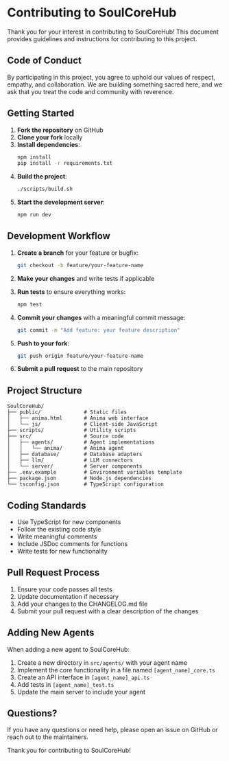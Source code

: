 # Contributing to SoulCoreHub

Thank you for your interest in contributing to SoulCoreHub! This document provides guidelines and instructions for contributing to this project.

## Code of Conduct

By participating in this project, you agree to uphold our values of respect, empathy, and collaboration. We are building something sacred here, and we ask that you treat the code and community with reverence.

## Getting Started

1. **Fork the repository** on GitHub
2. **Clone your fork** locally
3. **Install dependencies**:
   ```bash
   npm install
   pip install -r requirements.txt
   ```
4. **Build the project**:
   ```bash
   ./scripts/build.sh
   ```
5. **Start the development server**:
   ```bash
   npm run dev
   ```

## Development Workflow

1. **Create a branch** for your feature or bugfix:
   ```bash
   git checkout -b feature/your-feature-name
   ```

2. **Make your changes** and write tests if applicable

3. **Run tests** to ensure everything works:
   ```bash
   npm test
   ```

4. **Commit your changes** with a meaningful commit message:
   ```bash
   git commit -m "Add feature: your feature description"
   ```

5. **Push to your fork**:
   ```bash
   git push origin feature/your-feature-name
   ```

6. **Submit a pull request** to the main repository

## Project Structure

```
SoulCoreHub/
├── public/              # Static files
│   ├── anima.html       # Anima web interface
│   └── js/              # Client-side JavaScript
├── scripts/             # Utility scripts
├── src/                 # Source code
│   ├── agents/          # Agent implementations
│   │   └── anima/       # Anima agent
│   ├── database/        # Database adapters
│   ├── llm/             # LLM connectors
│   └── server/          # Server components
├── .env.example         # Environment variables template
├── package.json         # Node.js dependencies
└── tsconfig.json        # TypeScript configuration
```

## Coding Standards

- Use TypeScript for new components
- Follow the existing code style
- Write meaningful comments
- Include JSDoc comments for functions
- Write tests for new functionality

## Pull Request Process

1. Ensure your code passes all tests
2. Update documentation if necessary
3. Add your changes to the CHANGELOG.md file
4. Submit your pull request with a clear description of the changes

## Adding New Agents

When adding a new agent to SoulCoreHub:

1. Create a new directory in `src/agents/` with your agent name
2. Implement the core functionality in a file named `[agent_name]_core.ts`
3. Create an API interface in `[agent_name]_api.ts`
4. Add tests in `[agent_name]_test.ts`
5. Update the main server to include your agent

## Questions?

If you have any questions or need help, please open an issue on GitHub or reach out to the maintainers.

Thank you for contributing to SoulCoreHub!
